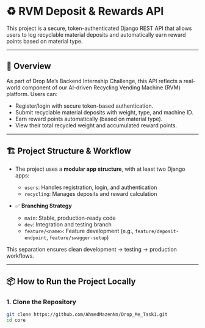 # ♻️ RVM Deposit & Rewards API

This project is a secure, token-authenticated Django REST API that allows users to log recyclable material deposits and automatically earn reward points based on material type.

---

## 🚀 Overview

As part of Drop Me’s Backend Internship Challenge, this API reflects a real-world component of our AI-driven Recycling Vending Machine (RVM) platform. Users can:

- Register/login with secure token-based authentication.
- Submit recyclable material deposits with weight, type, and machine ID.
- Earn reward points automatically (based on material type).
- View their total recycled weight and accumulated reward points.

---

## 🏗️ Project Structure & Workflow

- The project uses a **modular app structure**, with at least two Django apps:
  - `users`: Handles registration, login, and authentication
  - `recycling`: Manages deposits and reward calculation

- ✅ **Branching Strategy**
  - `main`: Stable, production-ready code
  - `dev`: Integration and testing branch
  - `feature/<name>`: Feature development (e.g., `feature/deposit-endpoint`, `feature/swagger-setup`)

This separation ensures clean development → testing → production workflows.

---

## 📦 How to Run the Project Locally

### 1. Clone the Repository
```bash
git clone https://github.com/AhmedMazenNn/Drop_Me_Task1.git
cd core
